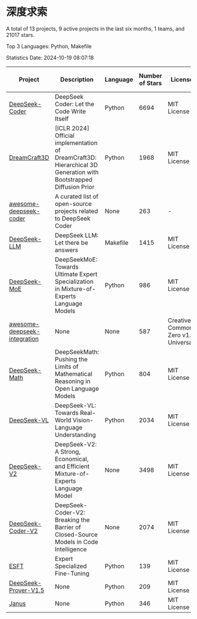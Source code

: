# 深度求索

A total of 13 projects, 9 active projects in the last six months, 1 teams, and 21017 stars.

Top 3 Languages: Python, Makefile

Statistics Date: 2024-10-19 08:07:18

| Project | Description | Language | Number of Stars | License | Creation Date | Last Updated Date | Last Pushed Date |
| --- | --- | --- | --- | --- | --- | --- | --- |
| [DeepSeek-Coder](https://github.com/deepseek-ai/DeepSeek-Coder) | DeepSeek Coder: Let the Code Write Itself | Python | 6694 | MIT License | 2023-10-20 | 2024-10-19 | 2024-05-21 |
| [DreamCraft3D](https://github.com/deepseek-ai/DreamCraft3D) | [ICLR 2024] Official implementation of DreamCraft3D: Hierarchical 3D Generation with Bootstrapped Diffusion Prior | Python | 1968 | MIT License | 2023-10-23 | 2024-10-18 | 2024-08-21 |
| [awesome-deepseek-coder](https://github.com/deepseek-ai/awesome-deepseek-coder) | A curated list of open-source projects related to DeepSeek Coder | None | 263 | - | 2023-11-06 | 2024-10-18 | 2024-04-03 |
| [DeepSeek-LLM](https://github.com/deepseek-ai/DeepSeek-LLM) | DeepSeek LLM: Let there be answers | Makefile | 1415 | MIT License | 2023-11-29 | 2024-10-18 | 2024-02-04 |
| [DeepSeek-MoE](https://github.com/deepseek-ai/DeepSeek-MoE) | DeepSeekMoE: Towards Ultimate Expert Specialization in Mixture-of-Experts Language Models | Python | 986 | MIT License | 2024-01-02 | 2024-10-19 | 2024-01-16 |
| [awesome-deepseek-integration](https://github.com/deepseek-ai/awesome-deepseek-integration) | None | None | 587 | Creative Commons Zero v1.0 Universal | 2024-01-11 | 2024-10-19 | 2024-09-24 |
| [DeepSeek-Math](https://github.com/deepseek-ai/DeepSeek-Math) | DeepSeekMath: Pushing the Limits of Mathematical Reasoning in Open Language Models | Python | 804 | MIT License | 2024-02-05 | 2024-10-19 | 2024-04-15 |
| [DeepSeek-VL](https://github.com/deepseek-ai/DeepSeek-VL) | DeepSeek-VL: Towards Real-World Vision-Language Understanding | Python | 2034 | MIT License | 2024-03-07 | 2024-10-18 | 2024-04-24 |
| [DeepSeek-V2](https://github.com/deepseek-ai/DeepSeek-V2) | DeepSeek-V2: A Strong, Economical, and Efficient Mixture-of-Experts Language Model | None | 3498 | MIT License | 2024-04-22 | 2024-10-19 | 2024-09-25 |
| [DeepSeek-Coder-V2](https://github.com/deepseek-ai/DeepSeek-Coder-V2) | DeepSeek-Coder-V2: Breaking the Barrier of Closed-Source Models in Code Intelligence | None | 2074 | MIT License | 2024-06-14 | 2024-10-18 | 2024-09-24 |
| [ESFT](https://github.com/deepseek-ai/ESFT) | Expert Specialized Fine-Tuning | Python | 139 | MIT License | 2024-07-04 | 2024-10-17 | 2024-09-22 |
| [DeepSeek-Prover-V1.5](https://github.com/deepseek-ai/DeepSeek-Prover-V1.5) | None | Python | 209 | MIT License | 2024-08-15 | 2024-10-16 | 2024-08-16 |
| [Janus](https://github.com/deepseek-ai/Janus) | None | Python | 346 | MIT License | 2024-10-18 | 2024-10-19 | 2024-10-18 |

